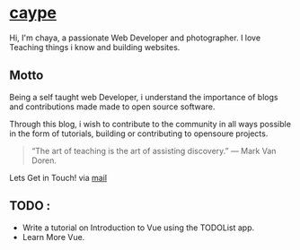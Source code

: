 # [caype](https://caype.github.io)

Hi, I'm chaya, a passionate Web Developer and photographer.
I love Teaching things i know and building websites.

## Motto

Being a self taught web Developer, i understand the importance of blogs and contributions made made to open source software.

Through this blog, i wish to contribute to the community in all ways possible in the form of tutorials, building or contributing to opensoure projects.

> “The art of teaching is the art of assisting discovery.”
> ― Mark Van Doren.

Lets Get in Touch! via [mail](mailto:chayakrishnaprasad@gmail.com)

## TODO :

- Write a tutorial on Introduction to Vue using the TODOList app.
- Learn More Vue.

